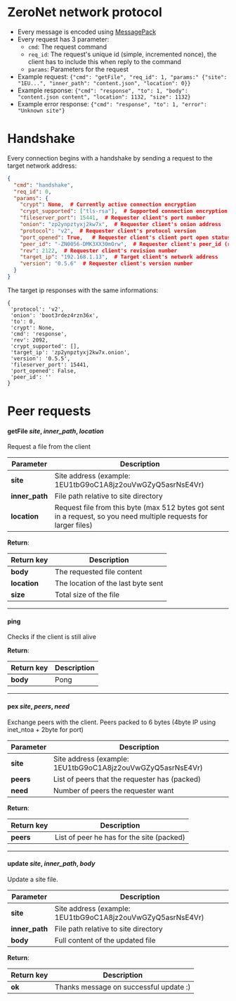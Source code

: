 # ZeroNet network protocol

 - Every message is encoded using [MessagePack](http://msgpack.org/)
 - Every request has 3 parameter:
    * `cmd`: The request command
    * `req_id`: The request's unique id (simple, incremented nonce), the client has to include this when reply to the command
    * `params`: Parameters for the request
 - Example request: `{"cmd": "getFile", "req_id": 1, "params:" {"site": "1EU...", "inner_path": "content.json", "location": 0}}`
 - Example response: `{"cmd": "response", "to": 1, "body": "content.json content", "location": 1132, "size": 1132}`
 - Example error response: `{"cmd": "response", "to": 1, "error": "Unknown site"}`


# Handshake
Every connection begins with a handshake by sending a request to the target network address:

```json
{
  "cmd": "handshake",
  "req_id": 0,
  "params": {
    "crypt": None,  # Currently active connection encryption
    "crypt_supported": ["tls-rsa"],  # Supported connection encryption
    "fileserver_port": 15441,  # Requester client's port number
    "onion": "zp2ynpztyxj2kw7x",  # Requester client's onion address
    "protocol": "v2",  # Requester client's protocol version
    "port_opened": True,   # Requester client's client port open status
    "peer_id": "-ZN0056-DMK3XX30mOrw",  # Requester client's peer_id (random generated on startup) (optional, not sent over Tor)
    "rev": 2122,  # Requester client's revision number
    "target_ip": "192.168.1.13",  # Target client's network address
    "version": "0.5.6"  # Requester client's version number
  }
}
```

The target ip responses with the same informations:

```
{
 'protocol': 'v2',
 'onion': 'boot3rdez4rzn36x',
 'to': 0,
 'crypt': None,
 'cmd': 'response',
 'rev': 2092,
 'crypt_supported': [],
 'target_ip': 'zp2ynpztyxj2kw7x.onion',
 'version': '0.5.5',
 'fileserver_port': 15441,
 'port_opened': False,
 'peer_id': ''
}
```


# Peer requests

#### getFile _site_, _inner_path_, _location_
Request a file from the client

Parameter            | Description
                 --- | ---
**site**             | Site address (example: 1EU1tbG9oC1A8jz2ouVwGZyQ5asrNsE4Vr)
**inner_path**       | File path relative to site directory
**location**         | Request file from this byte (max 512 bytes got sent in a request, so you need multiple requests for larger files)

**Return**:

Return key           | Description
                 --- | ---
**body**             | The requested file content
**location**         | The location of the last byte sent
**size**             | Total size of the file


---


#### ping
Checks if the client is still alive

**Return**:

Return key           | Description
                 --- | ---
**body**             | Pong


---


#### pex _site_, _peers_, _need_
Exchange peers with the client.
Peers packed to 6 bytes (4byte IP using inet_ntoa + 2byte for port)

Parameter            | Description
                 --- | ---
**site**             | Site address (example: 1EU1tbG9oC1A8jz2ouVwGZyQ5asrNsE4Vr)
**peers**            | List of peers that the requester has (packed)
**need**             | Number of peers the requester want

**Return**:

Return key           | Description
                 --- | ---
**peers**            | List of peer he has for the site (packed)


---

#### update _site_, _inner_path_, _body_
Update a site file.


Parameter            | Description
                 --- | ---
**site**             | Site address (example: 1EU1tbG9oC1A8jz2ouVwGZyQ5asrNsE4Vr)
**inner_path**       | File path relative to site directory
**body**             | Full content of the updated file

**Return**:

Return key           | Description
                 --- | ---
**ok**               | Thanks message on successful update :)
